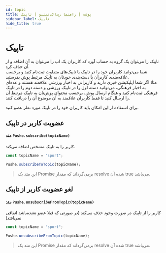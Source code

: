 ```yaml
---
id: topic
title: پوشه | راهنما ری‌اکت‌نیتیو | تاپیک
sidebar_label: تاپیک
hide_title: true
---
```


# تاپیک

تاپیک را می‌توان یک گروه به حساب آورد که کاربران یک اپ را می‌توان به آن اضافه و از آن حذف کرد.  
 شما می‌توانید کاربران خود را در تاپیک یا تاپیک‌های متفاوت ثبت‌نام کنید و برحسب علاقه‌مندی کاربران یا دسته‌بندی خودتان به تاپیک مرتبط پوش بفرستید.  
 مثلا اگر شما اپلیکیشن خبری دارید و کاربرانی به اخبار ورزشی علاقمند هستند و عده‌ای به اخبار فرهنگی، می‌توانید دسته اول را در تاپیک ورزشی و دسته دوم را در تاپیک فرهنگی ثبت‌نام کنید و هنگام ارسال پوش، برحسب محتوای پوش‌تان به تاپیک مرتبط آن را ارسال کنید تا فقط کاربران علاقمند به آن موضوع آن را دریافت کنند.

برای استفاده از این امکان باید کاربران خود را در تاپیک مورد نظر عضو کنید.

## عضویت کاربر در تاپیک

#### متد ```Pushe.subscribe(topicName)```

کاربر را به تاپیک‌ مشخص اضافه می‌کند.

```js
const topicName = "sport";

Pushe.subscribeToTopic(topicName);
```

> این متد یک Promise برمی‌گرداند که مقدار resolve شده آن true می‌باشد.


## لغو عضویت کاربر از تاپیک


#### متد ```Pushe.unsubscribeFromTopic(topicName)```


کاربر را از تاپیک در صورت وجود حذف می‌کند (در صورتی که قبلا عضو نشده‌باشد اتفاقی نمی‌افتد)

```js
const topicName = "sport";

Pushe.unsubscribeFromTopic(topicName);
```
> این متد یک Promise برمی‌گرداند که مقدار resolve شده آن true می‌باشد.
